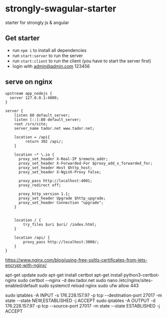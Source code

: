 # strongly-swagular-starter
starter for strongly js & angular

## Get starter
* run ```npm i``` to install all dependencies
* run ```start:server``` to run the server
* run ```start:client``` to run the client (you have to start the server first)
* login with admin@admin.com 123456


## serve on nginx
```
upstream app_nodejs {
  server 127.0.0.1:4000;
}

server {
    listen 80 default_server;
    listen [::]:80 default_server;
    root /srv/site;
    server_name tador.net www.tador.net;
    
    location = /api{
         return 302 /api/;
    }
    
    location ~* \.io {
      proxy_set_header X-Real-IP $remote_addr;
      proxy_set_header X-Forwarded-For $proxy_add_x_forwarded_for;
      proxy_set_header Host $http_host;
      proxy_set_header X-NginX-Proxy false;

      proxy_pass http://localhost:4001;
      proxy_redirect off;

      proxy_http_version 1.1;
      proxy_set_header Upgrade $http_upgrade;
      proxy_set_header Connection "upgrade";
    }


    location / {
        try_files $uri $uri/ /index.html;
    }

    location /api/ {
        proxy_pass http://localhost:3000/;
    }
}
```
https://www.nginx.com/blog/using-free-ssltls-certificates-from-lets-encrypt-with-nginx/

apt-get update
sudo apt-get install certbot
apt-get install python3-certbot-nginx
sudo certbot --nginx -d dev.tador.net
sudo nano /etc/nginx/sites-enabled/default
sudo systemctl reload nginx
sudo ufw allow 443

sudo iptables -A INPUT -s 176.228.157.97 -p tcp --destination-port 27017 -m state --state NEW,ESTABLISHED -j ACCEPT
sudo iptables -A OUTPUT -d 176.228.157.97 -p tcp --source-port 27017 -m state --state ESTABLISHED -j ACCEPT

